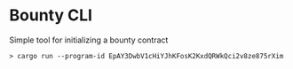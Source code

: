 # Bounty CLI

Simple tool for initializing a bounty contract

```
> cargo run --program-id EpAY3DwbV1cHiYJhKFosK2KxdQRWkQci2v8ze875rXim
```

